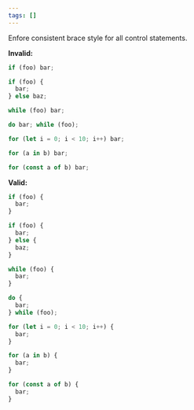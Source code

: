 ```yaml
---
tags: []
---
```


Enfore consistent brace style for all control statements.

**Invalid:**

```ts
if (foo) bar;

if (foo) {
  bar;
} else baz;

while (foo) bar;

do bar; while (foo);

for (let i = 0; i < 10; i++) bar;

for (a in b) bar;

for (const a of b) bar;
```

**Valid:**

```ts
if (foo) {
  bar;
}

if (foo) {
  bar;
} else {
  baz;
}

while (foo) {
  bar;
}

do {
  bar;
} while (foo);

for (let i = 0; i < 10; i++) {
  bar;
}

for (a in b) {
  bar;
}

for (const a of b) {
  bar;
}
```

